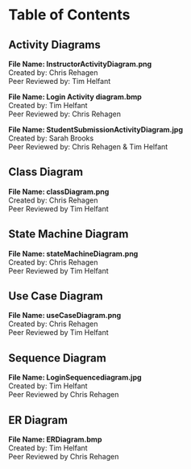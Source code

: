 # Table of Contents

## Activity Diagrams

**File Name: InstructorActivityDiagram.png**   
Created by: Chris Rehagen  
Peer Reviewed by: Tim Helfant  

**File Name: Login Activity diagram.bmp**    
Created by: Tim Helfant  
Peer Reviewed by: Chris Rehagen  

**File Name: StudentSubmissionActivityDiagram.jpg**    
Created by: Sarah Brooks  
Peer Reviewed by: Chris Rehagen & Tim Helfant 

## Class Diagram  

**File Name: classDiagram.png**  
Created by: Chris Rehagen  
Peer Reviewed by Tim Helfant  

## State Machine Diagram  

**File Name: stateMachineDiagram.png**   
Created by: Chris Rehagen  
Peer Reviewed by Tim Helfant  

## Use Case Diagram  

**File Name: useCaseDiagram.png**    
Created by: Chris Rehagen  
Peer Reviewed by Tim Helfant  

## Sequence Diagram
**File Name: LoginSequencediagram.jpg**  
Created by: Tim Helfant  
Peer Reviewed by Chris Rehagen 

## ER Diagram
**File Name: ERDiagram.bmp**  
Created by: Tim Helfant  
Peer Reviewed by Chris Rehagen  


